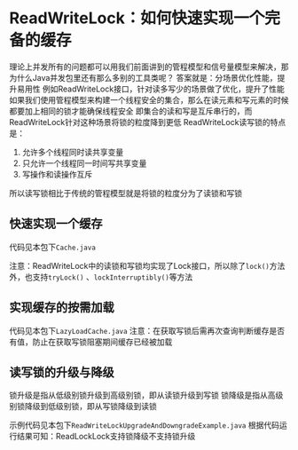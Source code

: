 # ReadWriteLock：如何快速实现一个完备的缓存

理论上并发所有的问题都可以用我们前面讲到的管程模型和信号量模型来解决，那为什么Java并发包里还有那么多别的工具类呢？
答案就是：分场景优化性能，提升易用性
例如ReadWriteLock接口，针对读多写少的场景做了优化，提升了性能
如果我们使用管程模型来构建一个线程安全的集合，那么在读元素和写元素的时候都要加上相同的锁才能确保线程安全
即集合的读和写是互斥串行的，而ReadWriteLock针对这种场景将锁的粒度降到更低
ReadWriteLock读写锁的特点是：

1. 允许多个线程同时读共享变量
2. 只允许一个线程同一时间写共享变量
3. 写操作和读操作互斥

所以读写锁相比于传统的管程模型就是将锁的粒度分为了读锁和写锁

## 快速实现一个缓存

代码见本包下`Cache.java`

注意：ReadWriteLock中的读锁和写锁均实现了Lock接口，所以除了`lock()`方法外，也支持`tryLock()`
、`lockInterruptibly()`等方法

## 实现缓存的按需加载

代码见本包下`LazyLoadCache.java`
注意：在获取写锁后需再次查询判断缓存是否有值，防止在获取写锁阻塞期间缓存已经被加载

## 读写锁的升级与降级

锁升级是指从低级别锁升级到高级别锁，即从读锁升级到写锁
锁降级是指从高级别锁降级到低级别锁，即从写锁降级到读锁

示例代码见本包下`ReadWriteLockUpgradeAndDowngradeExample.java`
根据代码运行结果可知：ReadLockLock支持锁降级不支持锁升级
